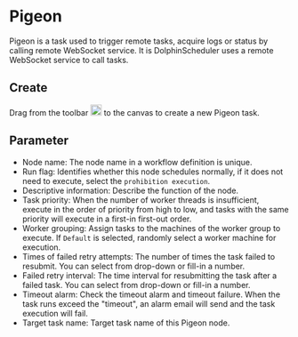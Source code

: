 # Pigeon

Pigeon is a task used to trigger remote tasks, acquire logs or status by calling remote WebSocket service. It is DolphinScheduler uses a remote WebSocket service to call tasks.

## Create

Drag from the toolbar <img src="/img/pigeon.png" width="20"/> to the canvas to create a new Pigeon task.

## Parameter

- Node name: The node name in a workflow definition is unique.
- Run flag: Identifies whether this node schedules normally, if it does not need to execute, select the `prohibition execution`.
- Descriptive information: Describe the function of the node.
- Task priority: When the number of worker threads is insufficient, execute in the order of priority from high to low, and tasks with the same priority will execute in a first-in first-out order.
- Worker grouping: Assign tasks to the machines of the worker group to execute. If `Default` is selected, randomly select a worker machine for execution.
- Times of failed retry attempts: The number of times the task failed to resubmit. You can select from drop-down or fill-in a number.
- Failed retry interval: The time interval for resubmitting the task after a failed task. You can select from drop-down or fill-in a number.
- Timeout alarm: Check the timeout alarm and timeout failure. When the task runs exceed the "timeout", an alarm email will send and the task execution will fail.
- Target task name: Target task name of this Pigeon node.